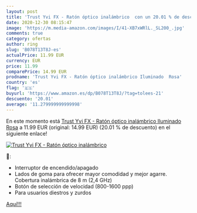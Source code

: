 ```yaml
---
layout: post
title: 'Trust Yvi FX - Ratón óptico inalámbrico  con un 20.01 % de descuento'
date: 2020-12-30 08:15:47
image: 'https://m.media-amazon.com/images/I/41-XB7xWRlL._SL200_.jpg'
comments: true
category: ofertas
author: ring
slug: 'B078T13T8J-es'
actualPrice: 11.99 EUR
currency: EUR
price: 11.99
comparePrice: 14.99 EUR
prodname: 'Trust Yvi FX - Ratón óptico inalámbrico Iluminado  Rosa'
country: 'es'
flag: '🇪🇸'
buyurl: 'https://www.amazon.es/dp/B078T13T8J/?tag=tolees-21'
descuento: '20.01'
average: '11.279999999999998'
---
```


En este momento está [Trust Yvi FX - Ratón óptico inalámbrico Iluminado  Rosa](https://www.amazon.es/dp/B078T13T8J/?tag=tolees-21) a 11.99 EUR (original: 14.99 EUR) (20.01 %  de descuento) en el siguiente enlace!

[![Trust Yvi FX - Ratón óptico inalámbrico ](https://m.media-amazon.com/images/I/41-XB7xWRlL._SL200_.jpg)](https://www.amazon.es/dp/B078T13T8J/?tag=tolees-21)

🔎:

- Interruptor de encendido/apagado
- Lados de goma para ofrecer mayor comodidad y mejor agarre. Cobertura inalámbrica de 8 m (2,4 GHz)
- Botón de selección de velocidad (800-1600 ppp)
- Para usuarios diestros y zurdos

[Aquí!!!](https://www.amazon.es/dp/B078T13T8J/?tag=tolees-21)

